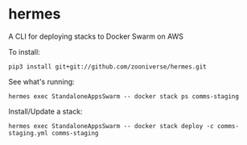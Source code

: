# hermes
A CLI for deploying stacks to Docker Swarm on AWS

To install:

```
pip3 install git+git://github.com/zooniverse/hermes.git
```


See what's running:

```
hermes exec StandaloneAppsSwarm -- docker stack ps comms-staging
```

Install/Update a stack:

```
hermes exec StandaloneAppsSwarm -- docker stack deploy -c comms-staging.yml comms-staging
```
